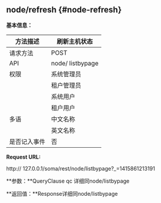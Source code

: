 ## node/refresh {#node-refresh}

**基本信息：**

| 方法描述 | 刷新主机状态 |
| --- | --- |
| 请求方法 | POST |
| API | node/ listbypage |
| 权限 | 系统管理员 | 是 |
|  | 租户管理员 | 是 |
|  | 系统用户 | 是 |
|  | 租户用户 | 是 |
| 多语 | 中文名称 | 分页查询主机信息 |
|  | 英文名称 | List hosts by page |
| 是否记入事件 | 否 |

**Request URL:**

http:// 127.0.0.1/soma/rest/node/listbypage?_=1415861213191

**参数：**QueryClause qc 详细同node/listbypage

**返回值：**Response详细同node/listbypage